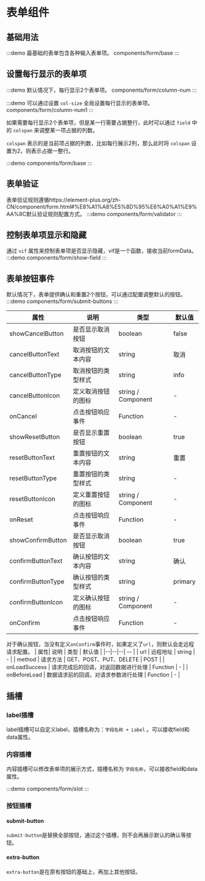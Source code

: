 # 表单组件
## 基础用法
:::demo 最基础的表单包含各种输入表单项。
components/form/base
:::

## 设置每行显示的表单项
:::demo 默认情况下，每行显示2个表单项。
components/form/column-num
:::

:::demo 可以通过设置 `col-size` 全局设置每行显示的表单项。
components/form/column-num1
:::

如果需要每行显示2个表单项，但是某一行需要占据整行，此时可以通过 `field` 中的 `colspan` 来调整某一项占据的列数。

 `colspan` 表示的是当前项占据的列数，比如每行展示2列，那么此时将 `colspan` 设置为2，则表示占据一整行。

:::demo 
components/form/base
:::

## 表单验证
表单验证规则遵循https://element-plus.org/zh-CN/component/form.html#%E8%A1%A8%E5%8D%95%E6%A0%A1%E9%AA%8C默认验证规则配置方式。
:::demo 
components/form/validator
:::

## 控制表单项显示和隐藏
通过 `vif` 属性来控制表单项是否显示隐藏，vif是一个函数，接收当前formData。 
:::demo 
components/form/show-field
:::

## 表单按钮事件
默认情况下，表单提供确认和重置2个按钮，可以通过配置调整默认的按钮。
:::demo 
components/form/submit-buttons
:::

| 属性| 说明 | 类型 | 默认值 |
|--|--|--| -- |
| showCancelButton | 是否显示取消按钮 | boolean | false |
| cancelButtonText | 取消按钮的文本内容 | string | 取消 |
| cancelButtonType | 取消按钮的类型样式 | string | info |
| cancelButtonIcon | 定义取消按钮的图标 | string / Component | - |
| onCancel | 点击按钮响应事件 | Function | - |
| showResetButton | 是否显示重置按钮 | boolean | true |
| resetButtonText | 重置按钮的文本内容 | string | 重置 |
| resetButtonType | 重置按钮的类型样式 | string | - |
| resetButtonIcon | 定义重置按钮的图标 | string / Component | - |
| onReset | 点击按钮响应事件 | Function | - |
| showConfirmButton | 是否显示取消按钮 | boolean | true |
| confirmButtonText | 确认按钮的文本内容 | string | 确认 |
| confirmButtonType | 确认按钮的类型样式 | string | primary |
| confirmButtonIcon | 定义确认按钮的图标 | string / Component | - |
| onConfirm | 点击按钮响应事件 | Function | - |

对于确认按钮，当没有定义`onConfirm`事件时，如果定义了`url`，则默认会走远程请求配置。
| 属性| 说明 | 类型 | 默认值 |
|--|--|--| -- |
| url | 远程地址 | string | - |
| method | 请求方法 | GET、POST、PUT、DELETE | POST |
| onLoadSuccess | 请求完成后的回调，对返回数据进行处理 | Function | - |
| onBeforeLoad | 数据请求前的回调，对请求参数进行处理 | Function | - |

## 插槽
### label插槽
label插槽可以自定义label，插槽名称为：` 字段名称 + Label ` 。可以接收field和data属性。
### 内容插槽
内容插槽可以修改表单项的展示方式，插槽名称为 ` 字段名称 `，可以接收field和data属性。

:::demo 
components/form/slot
:::

### 按钮插槽
#### submit-button
`submit-button`是替换全部按钮，通过这个插槽，则不会再展示默认的确认等按钮。

#### extra-button
`extra-button`是在原有按钮的基础上，再加上其他按钮。